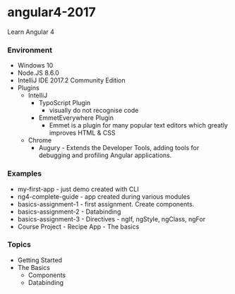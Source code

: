 # angular4-2017
Learn Angular 4

### Environment
- Windows 10
- Node.JS 8.6.0
- IntelliJ IDE 2017.2 Community Edition
- Plugins
	- IntelliJ
		- TypoScript Plugin 
			- visually do not recognise code
		- EmmetEverywhere Plugin
			- Emmet is a plugin for many popular text editors which greatly improves HTML & CSS 
	- Chrome
		- Augury - Extends the Developer Tools, adding tools for debugging and profiling Angular applications.

### Examples
- my-first-app - just demo created with CLI
- ng4-complete-guide - app created during various modules
- basics-assignment-1 - first assignment. Create components.
- basics-assignment-2 - Databinding
- basics-assignment-3 - Directives - ngIf, ngStyle, ngClass, ngFor
- Course Project - Recipe App - The basics

### Topics
- Getting Started
- The Basics
	- Components
	- Databinding
